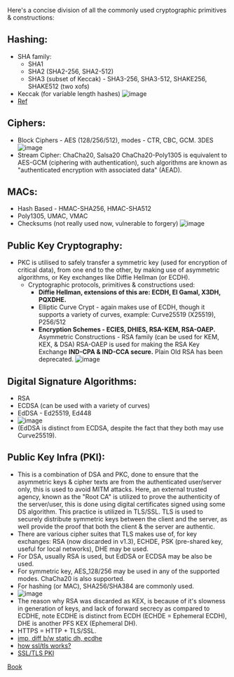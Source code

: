 Here's a concise division of all the commonly used cryptographic primitives & constructions:

  ## Hashing:
  - SHA family:
    - SHA1
    - SHA2 (SHA2-256, SHA2-512)
    - SHA3 (subset of Keccak) - SHA3-256, SHA3-512, SHAKE256, SHAKE512 (two xofs)
  - Keccak (for variable length hashes)
    ![image](https://github.com/lakshya-chopra/KyberCpp/assets/77010972/3009bafe-6233-4a2b-96dd-9dbc46e24b46)
  - [Ref](https://crypto.stackexchange.com/a/68314)
    
## Ciphers:
  - Block Ciphers - AES (128/256/512), modes - CTR, CBC, GCM. 3DES
     ![image](https://github.com/lakshya-chopra/KyberCpp/assets/77010972/9ec0a3ea-2151-4f1f-aa87-c833f9e2eb0e)
  - Stream Cipher: ChaCha20, Salsa20
     ChaCha20-Poly1305 is equivalent to AES-GCM (ciphering with authentication), such algorithms are known as "authenticated encryption with associated data" (AEAD).
## MACs:
  - Hash Based - HMAC-SHA256, HMAC-SHA512
  - Poly1305, UMAC, VMAC
  - Checksums (not really used now, vulnerable to forgery)
    ![image](https://github.com/lakshya-chopra/KyberCpp/assets/77010972/f39f9a78-bf04-4318-bc0d-b06f198f650d)

## Public Key Cryptography:
  - PKC is utilised to safely transfer a symmetric key (used for encryption of critical data), from one end to the other, by making use of asymmetric algorithms, or Key exchanges like Diffie Hellman (or ECDH).
    - Cryptographic protocols, primitives & constructions used: 
      - **Diffie Hellman, extensions of this are: ECDH, El Gamal, X3DH, PQXDHE.**
      - Elliptic Curve Crypt - again makes use of ECDH, though it supports a variety of curves, example: Curve25519 (X25519), P256/512
      - **Encryption Schemes - ECIES, DHIES, RSA-KEM, RSA-OAEP.**
      Asymmetric Constructions - RSA family (can be used for KEM, KEX, & DSA)
      RSA-OAEP is used for making the RSA Key Exchange **IND-CPA & IND-CCA secure.** Plain Old RSA has been deprecated.
      ![image](https://github.com/lakshya-chopra/KyberCpp/assets/77010972/46927e56-adce-47c7-a808-33bdb321d840)

 ## Digital Signature Algorithms:
   - RSA
   - ECDSA (can be used with a variety of curves)
   - EdDSA - Ed25519, Ed448
   - ![image](https://github.com/lakshya-chopra/KyberCpp/assets/77010972/55f97ba2-8da3-45b9-9af5-b78c2cfe8be1)
   - (EdDSA is distinct from ECDSA, despite the fact that they both may use Curve25519).

## Public Key Infra (PKI):
  - This is a combination of DSA and PKC, done to ensure that the asymmetric keys & cipher texts are from the authenticated user/server only, this is used to avoid MITM attacks. Here, an external trusted agency, known as the "Root CA" is utilized to prove the authenticity of the server/user, this is done using digital certificates signed using some DS algorithm. This practice is utilized in TLS/SSL. TLS is used to securely distribute symmetric keys between the client and the server, as well provide the proof that both the client & the server are authentic.
  - There are various cipher suites that TLS makes use of, for key exchanges: RSA (now discarded in v1.3), ECHDE, PSK (pre-shared key, useful for local networks), DHE may be used. 
  - For DSA, usually RSA is used, but EdDSA or ECDSA may be also be used.
  - For symmetric key, AES_128/256 may be used in any of the supported modes. ChaCha20 is also supported.
  - For hashing (or MAC), SHA256/SHA384 are commonly used.
  - ![image](https://github.com/lakshya-chopra/KyberCpp/assets/77010972/0b23f7f4-87b0-4639-b158-1f4d4befa5c5)
  - The reason why RSA was discarded as KEX, is because of it's slowness in generation of keys, and lack of forward secrecy as compared to ECDHE, note ECDHE is distinct from ECDH (ECHDE = Ephemeral ECDH), DHE is another PFS KEX (Ephemeral DH).
  - HTTPS = HTTP + TLS/SSL.
  - [imp, diff b/w static dh, ecdhe](https://security.stackexchange.com/a/33240)
  - [how ssl/tls works?](https://security.stackexchange.com/a/20847)
  - [SSL/TLS PKI](https://security.stackexchange.com/questions/87564/how-does-ssl-tls-pki-work/89072#89072)
      


[Book](https://cryptobook.nakov.com/)

    
